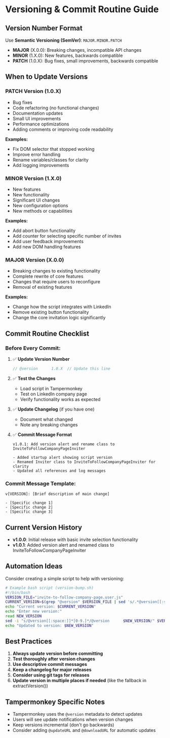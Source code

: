 # Versioning & Commit Routine Guide

## Version Number Format
Use **Semantic Versioning (SemVer)**: `MAJOR.MINOR.PATCH`

- **MAJOR** (X.0.0): Breaking changes, incompatible API changes
- **MINOR** (1.X.0): New features, backwards compatible
- **PATCH** (1.0.X): Bug fixes, small improvements, backwards compatible

## When to Update Versions

### PATCH Version (1.0.X)
- Bug fixes
- Code refactoring (no functional changes)
- Documentation updates
- Small UI improvements
- Performance optimizations
- Adding comments or improving code readability

**Examples:**
- Fix DOM selector that stopped working
- Improve error handling
- Rename variables/classes for clarity
- Add logging improvements

### MINOR Version (1.X.0)
- New features
- New functionality
- Significant UI changes
- New configuration options
- New methods or capabilities

**Examples:**
- Add abort button functionality
- Add counter for selecting specific number of invites
- Add user feedback improvements
- Add new DOM handling features

### MAJOR Version (X.0.0)
- Breaking changes to existing functionality
- Complete rewrite of core features
- Changes that require users to reconfigure
- Removal of existing features

**Examples:**
- Change how the script integrates with LinkedIn
- Remove existing button functionality
- Change the core invitation logic significantly

## Commit Routine Checklist

### Before Every Commit:
1. ✅ **Update Version Number**
   ```javascript
   // @version      1.0.X  // Update this line
   ```

2. ✅ **Test the Changes**
   - Load script in Tampermonkey
   - Test on LinkedIn company page
   - Verify functionality works as expected

3. ✅ **Update Changelog** (if you have one)
   - Document what changed
   - Note any breaking changes

4. ✅ **Commit Message Format**
   ```
   v1.0.1: Add version alert and rename class to InviteToFollowCompanyPageInviter
   
   - Added startup alert showing script version
   - Renamed Inviter class to InviteToFollowCompanyPageInviter for clarity
   - Updated all references and log messages
   ```

### Commit Message Template:
```
v[VERSION]: [Brief description of main change]

- [Specific change 1]
- [Specific change 2]
- [Specific change 3]
```

## Current Version History

- **v1.0.0**: Initial release with basic invite selection functionality
- **v1.0.1**: Added version alert and renamed class to InviteToFollowCompanyPageInviter

## Automation Ideas

Consider creating a simple script to help with versioning:

```bash
# Example bash script (version-bump.sh)
#!/bin/bash
VERSION_FILE="invite-to-follow-company-page.user.js"
CURRENT_VERSION=$(grep "@version" $VERSION_FILE | sed 's/.*@version[[:space:]]*//')
echo "Current version: $CURRENT_VERSION"
echo "Enter new version:"
read NEW_VERSION
sed -i "s/@version[[:space:]]*[0-9.]*/@version      $NEW_VERSION/" $VERSION_FILE
echo "Updated to version: $NEW_VERSION"
```

## Best Practices

1. **Always update version before committing**
2. **Test thoroughly after version changes**
3. **Use descriptive commit messages**
4. **Keep a changelog for major releases**
5. **Consider using git tags for releases**
6. **Update version in multiple places if needed** (like the fallback in extractVersion())

## Tampermonkey Specific Notes

- Tampermonkey uses the `@version` metadata to detect updates
- Users will see update notifications when version changes
- Keep versions incremental (don't go backwards)
- Consider adding `@updateURL` and `@downloadURL` for automatic updates
